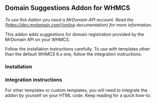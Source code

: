 ## Domain Suggestions Addon for WHMCS

*To use this Addon you need a MrDomain API account. Read the [https://dev.mrdomain.com](online
documentation) for more information.*

This addon adds suggestions for domain registration provided by the MrDomain API on your WHMCS.

Follow the installation instructions carefully. To use with templates other than the default
WHMCS 6.x one, follow the integration instructions.

### Installation

### Integration instructions
For other templates or custom templates, you will need to integrate the addon by yourself on your
HTML code. Keep reading for a quick how-to.

